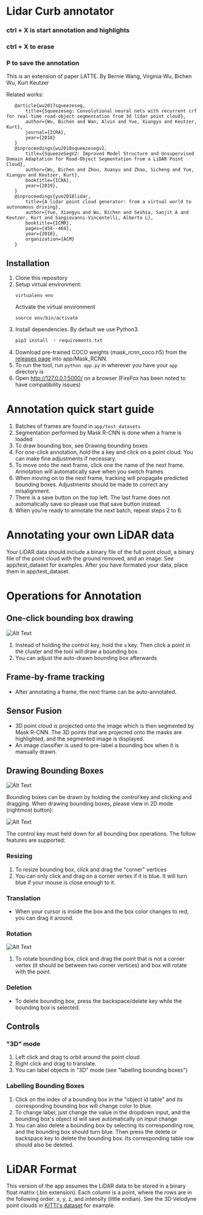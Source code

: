 # Lidar Curb annotator

### ctrl + X is start annotation and highlights
### ctrl + X to erase
### P to save the annotation

This is an extension of paper LATTE.
By Bernie Wang, Virginia Wu, Bichen Wu, Kurt Keutzer
   
Related works:
```
   @article{wu2017squeezeseg,
       title={Squeezeseg: Convolutional neural nets with recurrent crf for real-time road-object segmentation from 3d lidar point cloud},
       author={Wu, Bichen and Wan, Alvin and Yue, Xiangyu and Keutzer, Kurt},
       journal={ICRA},
       year={2018}
   }
   @inproceedings{wu2018squeezesegv2,
       title={SqueezeSegV2: Improved Model Structure and Unsupervised Domain Adaptation for Road-Object Segmentation from a LiDAR Point            Cloud},
       author={Wu, Bichen and Zhou, Xuanyu and Zhao, Sicheng and Yue, Xiangyu and Keutzer, Kurt},
       booktitle={ICRA},
       year={2019},
   }
   @inproceedings{yue2018lidar,
       title={A lidar point cloud generator: from a virtual world to autonomous driving},
       author={Yue, Xiangyu and Wu, Bichen and Seshia, Sanjit A and Keutzer, Kurt and Sangiovanni-Vincentelli, Alberto L},
       booktitle={ICMR},
       pages={458--464},
       year={2018},
       organization={ACM}
   }
```

## Installation
1. Clone this repository
2. Setup virtual environment:
   ```Shell
   virtualenv env
   ```
   Activate the virtual environment
   ```Shell
   source env/bin/activate
   ```
3. Install dependencies. By default we use Python3.
   ```bash
   pip3 install -r requirements.txt
   ```
4. Download pre-trained COCO weights (mask_rcnn_coco.h5) from the [releases page](https://github.com/matterport/Mask_RCNN/releases) into app/Mask_RCNN.
5. To run the tool, run `python app.py` in wherever you have your `app` directory is
6. Open http://127.0.0.1:5000/ on a browser (FireFox has been noted to have compatibility issues)

# Annotation quick start guide
1. Batches of frames are found in `app/test_datasets`
2. Segmentation performed by Mask R-CNN is done when a frame is loaded
3. To draw bounding box, see Drawing bounding boxes
4. For one-click annotation, hold the a key and click on a point cloud. You can make fine adjustments if necessary. 
5. To move onto the next frame, click one the name of the next frame. Annotation will automatically save when you switch frames
6. When moving on to the next frame, tracking will propagate predicted bounding boxes. Adjustments should be made to correct any misalignment. 
7. There is a save button on the top left. The last frame does not automatically save so please use that save button instead. 
8. When you're ready to annotate the next batch, repeat steps 2 to 6.

# Annotating your own LiDAR data
Your LiDAR data should include a binary file of the full point cloud, a binary file of the point cloud with the ground removed, and an image. See app/test_dataset for examples. After you have formated your data, place them in app/test_dataset. 

# Operations for Annotation

## One-click bounding box drawing
![Alt Text](https://github.com/bernwang/LiDAR-annotator/blob/master/gifs/one_click_annotation_cropped.gif)
1. Instead of holding the control key, hold the `a` key. Then click a point in the cluster and the tool will draw a bounding box. 
2. You can adjust the auto-drawn bounding box afterwards

## Frame-by-frame tracking
- After annotating a frame, the next frame can be auto-annotated. 

## Sensor Fusion
- 3D point cloud is projected onto the image which is then segmented by Mask R-CNN. The 3D points that are projected onto the masks are highlighted, and the segmented image is displayed.
- An image classifier is used to pre-label a bounding box when it is manually drawn. 

## Drawing Bounding Boxes

![Alt Text](https://github.com/bernwang/LiDAR-annotator/blob/master/gifs/step1.gif)

Bounding boxes can be drawn by holding the control key and clicking and dragging. When drawing bounding boxes, please view in 2D mode (rightmost button): 

![Alt Text](https://github.com/bernwang/LiDAR-annotator/blob/master/images/different_modes.png)

The control key must held down for all bounding box operations. The follow features are supported:
### Resizing
1. To resize bounding box, click and drag the "corner" vertices
2. You can only click and drag on a corner vertex if it is blue. It will turn blue if your mouse is close enough to it. 

### Translation
- When your cursor is inside the box and the box color changes to red, you can drag it around. 

### Rotation

![Alt Text](https://github.com/bernwang/LiDAR-annotator/blob/master/images/bounding_box.png)

1. To rotate bounding box, click and drag the point that is not a corner vertex (it should be between two corner vertices) and box will rotate with the point. 

### Deletion
- To delete bounding box, press the backspace/delete key while the bounding box is selected. 

## Controls
### "3D" mode
1. Left click and drag to orbit around the point cloud
2. Right click and drag to translate.
3. You can label objects in "3D" mode (see "labelling bounding boxes")

### Labelling Bounding Boxes
1. Click on the index of a bounding box in the "object id table" and its corresponding bounding box will change color to blue.
2. To change label, just change the value in the dropdown input, and the bounding box's object id will save automatically on input change
3. You can also delete a bounding box by selecting its corresponding row, and the bounding box should turn blue. Then press the delete or backspace key to delete the bounding box. Its corresponding table row should also be deleted. 

# LiDAR Format
This version of the app assumes the LiDAR data to be stored in a binary float matrix (.bin extension). 
Each column is a point, where the rows are in the following order: x, y, z, and intensity (little endian).
See the 3D Velodyne point clouds in [KITTI's dataset](http://www.cvlibs.net/datasets/kitti/raw_data.php) for example. 

